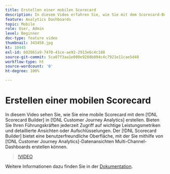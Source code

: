```yaml
---
title: Erstellen einer mobilen Scorecard
description: In diesem Video erfahren Sie, wie Sie mit dem Scorecard-Builder in Customer Journey Analytics eine mobile Scorecard erstellen. Bieten Sie Ihren Führungskräften jederzeit Zugriff auf wichtige Leistungsmetriken und detaillierte Ansichten oder Aufschlüsselungen. Der Scorecard-Builder bietet eine benutzerfreundliche Oberfläche, mit der Sie Multi-Channel-Dashboards erstellen können, die Customer Journey Analytics-Datenansichten verwenden.
feature: Analytics Dashboards
topic: Mobile
role: User, Admin
level: Beginner
doc-type: feature video
thumbnail: 343458.jpg
kt: 10445
exl-id: 602061a9-7470-41ce-ae92-2913e6c4c188
source-git-commit: 5ca07f3aa1e080e9288b094c4c7921e11cae5d40
workflow-type: ht
source-wordcount: '0'
ht-degree: 100%

---
```


# Erstellen einer mobilen Scorecard

In diesem Video sehen Sie, wie Sie eine mobile Scorecard mit dem [!DNL Scorecard Builder] in [!DNL Customer Journey Analytics] erstellen. Bieten Sie Ihren Führungskräften jederzeit Zugriff auf wichtige Leistungsmetriken und detaillierte Ansichten oder Aufschlüsselungen. Der [!DNL Scorecard Builder] bietet eine benutzerfreundliche Oberfläche, mit der Sie mithilfe von [!DNL Customer Journey Analytics]-Datenansichten Multi-Channel-Dashboards erstellen können.

>[!VIDEO](https://video.tv.adobe.com/v/343458/?quality=12&learn=on)

Weitere Informationen dazu finden Sie in der [Dokumentation](https://experienceleague.adobe.com/docs/analytics-platform/using/cja-dashboards/create-scorecard.html?lang=de).